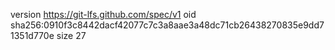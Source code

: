 version https://git-lfs.github.com/spec/v1
oid sha256:0910f3c8442dacf42077c7c3a8aae3a48dc71cb26438270835e9dd71351d770e
size 27
